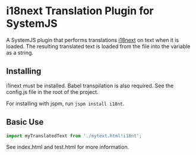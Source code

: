 i18next Translation Plugin for SystemJS
=======================================

A SystemJS plugin that performs translations [i18next](http://i18next.com/) on text when it is loaded. The resulting translated text is loaded from the file into the variable as a string.

Installing
----------

i1inext must be installed. Babel transpilation is also required. See the config.js file in the root of the project.

For installing with jspm, run `jspm install i18nt`.

Basic Use
---------

```javascript
import myTranslatedText from './mytext.html!i18nt';
```

See index.html and test.html for more information.
